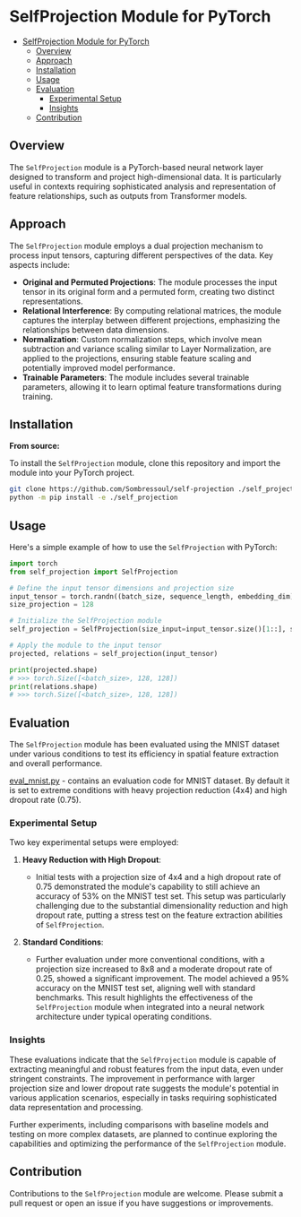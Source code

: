 # SelfProjection Module for PyTorch
- [SelfProjection Module for PyTorch](#selfprojection-module-for-pytorch)
  - [Overview](#overview)
  - [Approach](#approach)
  - [Installation](#installation)
  - [Usage](#usage)
  - [Evaluation](#evaluation)
    - [Experimental Setup](#experimental-setup)
    - [Insights](#insights)
  - [Contribution](#contribution)

## Overview
The `SelfProjection` module is a PyTorch-based neural network layer designed to transform and project high-dimensional data. It is particularly useful in contexts requiring sophisticated analysis and representation of feature relationships, such as outputs from Transformer models.

## Approach
The `SelfProjection` module employs a dual projection mechanism to process input tensors, capturing different perspectives of the data. Key aspects include:

- **Original and Permuted Projections**: The module processes the input tensor in its original form and a permuted form, creating two distinct representations.
- **Relational Interference**: By computing relational matrices, the module captures the interplay between different projections, emphasizing the relationships between data dimensions.
- **Normalization**: Custom normalization steps, which involve mean subtraction and variance scaling similar to Layer Normalization, are applied to the projections, ensuring stable feature scaling and potentially improved model performance.
- **Trainable Parameters**: The module includes several trainable parameters, allowing it to learn optimal feature transformations during training.

## Installation

__From source:__

To install the `SelfProjection` module, clone this repository and import the module into your PyTorch project.

```bash
git clone https://github.com/Sombressoul/self-projection ./self_projection
python -m pip install -e ./self_projection
```

## Usage

Here's a simple example of how to use the `SelfProjection` with PyTorch:

```python
import torch
from self_projection import SelfProjection

# Define the input tensor dimensions and projection size
input_tensor = torch.randn((batch_size, sequence_length, embedding_dim))
size_projection = 128

# Initialize the SelfProjection module
self_projection = SelfProjection(size_input=input_tensor.size()[1::], size_projection=size_projection)

# Apply the module to the input tensor
projected, relations = self_projection(input_tensor)

print(projected.shape)
# >>> torch.Size([<batch_size>, 128, 128])
print(relations.shape)
# >>> torch.Size([<batch_size>, 128, 128])
```

## Evaluation

The `SelfProjection` module has been evaluated using the MNIST dataset under various conditions to test its efficiency in spatial feature extraction and overall performance. 

[eval_mnist.py](eval_mnist.py) - contains an evaluation code for MNIST dataset. By default it is set to extreme conditions with heavy projection reduction (4x4) and high dropout rate (0.75).

### Experimental Setup
Two key experimental setups were employed:

1. **Heavy Reduction with High Dropout**:
   - Initial tests with a projection size of 4x4 and a high dropout rate of 0.75 demonstrated the module's capability to still achieve an accuracy of 53% on the MNIST test set. This setup was particularly challenging due to the substantial dimensionality reduction and high dropout rate, putting a stress test on the feature extraction abilities of `SelfProjection`.

2. **Standard Conditions**:
   - Further evaluation under more conventional conditions, with a projection size increased to 8x8 and a moderate dropout rate of 0.25, showed a significant improvement. The model achieved a 95% accuracy on the MNIST test set, aligning well with standard benchmarks. This result highlights the effectiveness of the `SelfProjection` module when integrated into a neural network architecture under typical operating conditions.

### Insights
These evaluations indicate that the `SelfProjection` module is capable of extracting meaningful and robust features from the input data, even under stringent constraints. The improvement in performance with larger projection size and lower dropout rate suggests the module's potential in various application scenarios, especially in tasks requiring sophisticated data representation and processing.

Further experiments, including comparisons with baseline models and testing on more complex datasets, are planned to continue exploring the capabilities and optimizing the performance of the `SelfProjection` module.

## Contribution

Contributions to the `SelfProjection` module are welcome. Please submit a pull request or open an issue if you have suggestions or improvements.
